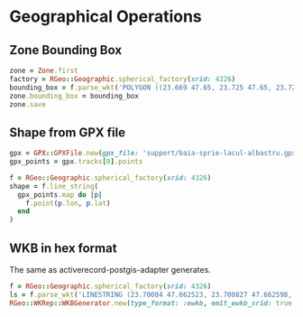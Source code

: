 # Geographical Operations

## Zone Bounding Box

```ruby
zone = Zone.first
factory = RGeo::Geographic.spherical_factory(srid: 4326)
bounding_box = f.parse_wkt('POLYGON ((23.669 47.65, 23.725 47.65, 23.725 47.674, 23.669 47.674, 23.669 47.65))')
zone.bounding_box = bounding_box
zone.save
```

## Shape from GPX file

```ruby
gpx = GPX::GPXFile.new(gpx_file: 'support/baia-sprie-lacul-albastru.gpx')
gpx_points = gpx.tracks[0].points

f = RGeo::Geographic.spherical_factory(srid: 4326)
shape = f.line_string(
  gpx_points.map do |p|
    f.point(p.lon, p.lat)
  end
)
```

## WKB in hex format

The same as activerecord-postgis-adapter generates.

```ruby
f = RGeo::Geographic.spherical_factory(srid: 4326)
ls = f.parse_wkt('LINESTRING (23.70084 47.662523, 23.700827 47.662598, 23.700791 47.662778)')
RGeo::WKRep::WKBGenerator.new(type_format: :ewkb, emit_ewkb_srid: true, hex_format: true).generate(ls)
```
